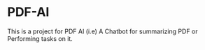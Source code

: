 # PDF-AI
This is a project for PDF AI (i.e) A Chatbot for summarizing PDF or Performing tasks on it. 
